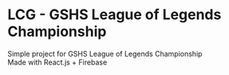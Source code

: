 # LCG - GSHS League of Legends Championship
Simple project for GSHS League of Legends Championship\
Made with React.js + Firebase

